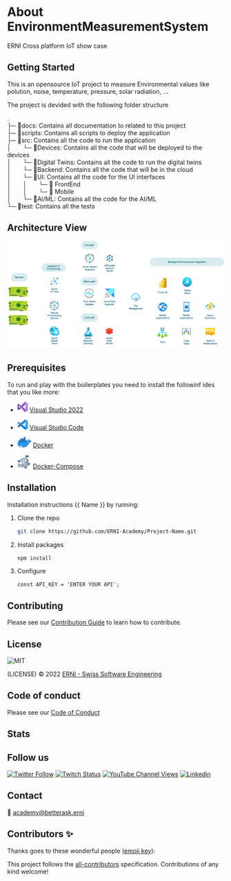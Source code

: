# About EnvironmentMeasurementSystem

ERNI Cross platform IoT show case

<!-- ALL-CONTRIBUTORS-BADGE:START - Do not remove or modify this section -->
<!-- ALL-CONTRIBUTORS-BADGE:END -->

## Getting Started

This is an opensource IoT project to measure Environmental values like polution, noise, temperature, pressure, solar radiation, ...

The project is devided with the following folder structure  

. \
├─ 📁docs: Contains all documentation to related to this project\
├─ 📂scripts: Contains all scripts to deploy the application\
├─ 📂src: Contains all the code to run the application\
│  └─ 📂Devices: Contains all the code that will be deployed to the devices\
│  └─ 📂Digital Twins: Contains all the code to run the digital twins\
│  └─ 📂Backend: Contains all the code that will be in the cloud\
│  └─ 📂UI: Contains all the code for the UI interfaces\
│  │  └─ 📂 FrontEnd\
│  │  └─ 📂 Mobile\
│  └─ 📂AI/ML: Contains all the code for the AI/ML\
└─ 📂test: Contains all the tests

## Architecture View

![HighLevelArchitecture](./docs/images/HighLevelArchitetureDiagram.png)

## Prerequisites

To run and play with the boilerplates you need to install the followinf ides that you like more:

- <img src="./docs/images/VisualStudio.png" width="24" height="24"> [Visual Studio 2022](https://visualstudio.microsoft.com/)

- <img src="./docs/images/VisualStudioCode.png" width="24" height="24"> [Visual Studio Code](https://code.visualstudio.com/)

- <img src="./docs/images/Docker.png" width="32" height="24"> [Docker](https://www.docker.com/)
- <img src="./docs/images/DockerCompose.png" width="32" height="32"> [Docker-Compose](https://docs.docker.com/compose/)

## Installation

Installation instructions {{ Name }} by running:

1. Clone the repo

   ```sh
   git clone https://github.com/ERNI-Academy/Project-Name.git
   ```

2. Install packages

    ```sh
    npm install
    ```

3. Configure

    ```JS
    const API_KEY = 'ENTER YOUR API';
    ```

## Contributing

Please see our [Contribution Guide](CONTRIBUTING.md) to learn how to contribute.

## License

![MIT](https://img.shields.io/badge/License-MIT-blue.svg)

(LICENSE) © 2022 [ERNI - Swiss Software Engineering](https://www.betterask.erni)

## Code of conduct

Please see our [Code of Conduct](CODE_OF_CONDUCT.md)

## Stats

<!--Check [https://repobeats.axiom.co/](https://repobeats.axiom.co/) for the right URL-->

## Follow us

[![Twitter Follow](https://img.shields.io/twitter/follow/ERNI?style=social)](https://www.twitter.com/ERNI)
[![Twitch Status](https://img.shields.io/twitch/status/erni_academy?label=Twitch%20Erni%20Academy&style=social)](https://www.twitch.tv/erni_academy)
[![YouTube Channel Views](https://img.shields.io/youtube/channel/views/UCkdDcxjml85-Ydn7Dc577WQ?label=Youtube%20Erni%20Academy&style=social)](https://www.youtube.com/channel/UCkdDcxjml85-Ydn7Dc577WQ)
[![Linkedin](https://img.shields.io/badge/linkedin-31k-green?style=social&logo=Linkedin)](https://www.linkedin.com/company/erni)

## Contact

📧 [academy@betterask.erni](mailto:academy@betterask.erni)

## Contributors ✨

Thanks goes to these wonderful people ([emoji key](https://allcontributors.org/docs/en/emoji-key)):

<!-- ALL-CONTRIBUTORS-LIST:START - Do not remove or modify this section -->
<!-- ALL-CONTRIBUTORS-LIST:END -->
This project follows the [all-contributors](https://github.com/all-contributors/all-contributors) specification. Contributions of any kind welcome!
